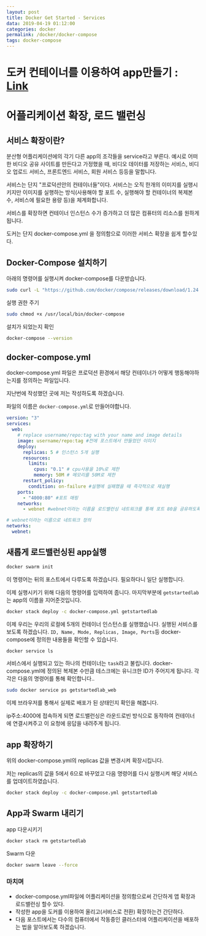 ```yaml
---
layout: post
title: Docker Get Started - Services
data: 2019-04-19 01:12:00
categories: docker
permalink: /docker/docker-compose
tags: docker-compose
---
```


# 도커 컨테이너를 이용하여 app만들기 : [Link](https://kimjongmo.github.io/docker/get-started-docker) 

# 어플리케이션 확장, 로드 밸런싱

##  서비스 확장이란?

분산형 어플리케이션에의 각기 다른 app의 조각들을 service라고 부른다. 예시로 어떠한 비디오 공유 사이트를 만든다고 가정했을 때, 비디오 데이터를 저장하는 서비스, 비디오 업로드 서비스, 프론트엔드 서비스, 회원 서비스 등등을 말합니다. 

서비스는 단지 "프로덕션안의 컨테이너들"이다. 서비스는 오직 한개의 이미지를 실행시키지만 이미지를 실행하는 방식(사용해야 할 포트 수, 실행해야 할 컨테이너의 복제본 수, 서비스에 필요한 용량 등)을 체계화합니다. 

서비스를 확장하면 컨테이너 인스턴스 수가 증가하고 더 많은 컴퓨터의 리소스를 원하게 됩니다. 

도커는 단지 docker-compose.yml 을 정의함으로 이러한 서비스 확장을 쉽게 할수있다. 

## Docker-Compose 설치하기

아래의 명령어를 실행시켜 docker-compose를 다운받습니다.

```bash
sudo curl -L "https://github.com/docker/compose/releases/download/1.24.0/docker-compose-$(uname -s)-$(uname -m)" -o /usr/local/bin/docker-compose
```

실행 권한 주기

```bash
sudo chmod +x /usr/local/bin/docker-compose
```

설치가 되었는지 확인

```bash
docker-compose --version
```



## docker-compose.yml 

docker-compose.yml 파일은 프로덕션 환경에서 해당 컨테이너가 어떻게 행동해야하는지를 정의하는 파일입니다.

지난번에 작성했던 곳에 저는 작성하도록 하겠습니다.

파일의 이름은 `docker-compose.yml`로 만들어야합니다.

```yaml
version: "3"
services:
  web:
    # replace username/repo:tag with your name and image details
    image: username/repo:tag #전에 포스트에서 만들었던 이미지
    deploy:
      replicas: 5 # 인스턴스 5개 실행
      resources:
        limits:
          cpus: "0.1" # cpu사용을 10%로 제한
          memory: 50M # 메모리를 50M로 제한
      restart_policy: 
        condition: on-failure #실행에 실패했을 때 즉각적으로 재실행
    ports:
      - "4000:80" #포트 매핑
    networks:
      - webnet #webnet이라는 이름을 로드밸런싱 네트워크를 통해 포트 80을 공유하도록 웹 컨테이너에 지시

# webnet이라는 이름으로 네트워크 정의
networks:
  webnet:
```



## 새롭게 로드밸런싱된 app실행

```bash
docker swarm init
```

이 명령어는 뒤의 포스트에서 다루도록 하겠습니다. 필요하다니 일단 실행합니다.



이제 실행시키기 위해 다음의 명령어를 입력하여 줍니다. 마지막부분에 `getstartedlab`는 app의 이름을 지어준것입니다.

```bash
docker stack deploy -c docker-compose.yml getstartedlab
```



이제 우리는 우리의 로컬에 5개의 컨테이너 인스턴스를 실행했습니다. 실행된 서비스를 보도록 하겠습니다. `ID, Name, Mode, Replicas, Image, Ports`등 docker-compose에 정의한 내용들을 확인할 수 있습니다.

```bash
docker service ls
```



서비스에서 실행되고 있는 하나의 컨테이너는 `task`라고 불립니다. docker-compose.yml에 정의된 복제본 수만큼 테스크에는 유니크한 ID가 주어지게 됩니다. 각각은 다음의 명령어를 통해 확인합니다..

```bash
sudo docker service ps getstartedlab_web
```



이제 브라우저를 통해서 실제로 배포가 된 상태인지 확인을 해봅니다. 

ip주소:4000에 접속하게 되면 로드밸런싱은 라운드로빈 방식으로 동작하여 컨테이너에 연결시켜주고 이 요청에 응답을 내려주게 됩니다. 

## app 확장하기

위의 docker-compose.yml의 replicas 값을 변경시켜 확장시킵니다. 

저는 replicas의 값을 5에서 6으로 바꾸었고 다음 명령어를 다시 실행시켜 해당 서비스를 업데이트하였습니다.

```bash
docker stack deploy -c docker-compose.yml getstartedlab
```



## App과 Swarm 내리기

app 다운시키기

```bash
docker stack rm getstartedlab
```

Swarm 다운

```bash
docker swarm leave --force
```



### 마치며

- docker-compose.yml파일에 어플리케이션을 정의함으로써 간단하게 앱 확장과 로드밸런싱 할수 있다.
- 작성한 app을 도커를 이용하여 올리고(서비스로 전환) 확장하는건 간단하다.
- 다음 포스트에서는 다수의 컴퓨터에서 작동중인 클러스터에 어플리케이션을 배포하는 법을 알아보도록 하겠습니다. 